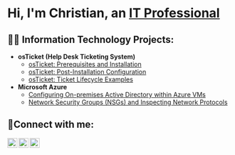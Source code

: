 <h1>Hi, I'm Christian, an <a href="www.linkedin.com/in/christian-macedo-85b5731b0/">IT Professional</a></h1>

<h2>👨‍💻 Information Technology Projects:</h2>

- <b>osTicket (Help Desk Ticketing System)</b>
  - [osTicket: Prerequisites and Installation](https://github.com/ChMacedo/osticket-prereqs)
  - [osTicket: Post-Installation Configuration](https://github.com/ChMacedo/post-install-config)
  - [osTicket: Ticket Lifecycle Examples](https://github.com/ChMacedo/ticket-lifecycle)
- <b>Microsoft Azure</b>
  - [Configuring On-premises Active Directory within Azure VMs](https://github.com/ChMacedo/configure-ad)
  - [Network Security Groups (NSGs) and Inspecting Network Protocols](https://github.com/ChMacedo/azure-network-protocols)

<h2>🤳Connect with me:</h2>

[<img align="left" alt="Josh | Twitter" width="22px" src="https://cdn.jsdelivr.net/npm/simple-icons@v3/icons/twitter.svg" />][twitter]
[<img align="left" alt="Josh | LinkedIn" width="22px" src="https://cdn.jsdelivr.net/npm/simple-icons@v3/icons/linkedin.svg" />][linkedin]
[<img align="left" alt="Josh | Instagram" width="22px" src="https://cdn.jsdelivr.net/npm/simple-icons@v3/icons/instagram.svg" />][instagram]

[twitter]: https://twitter.com/Josh
[instagram]: https://www.instagram.com/Josh
[linkedin]: https://linkedin.com/in/Josh

